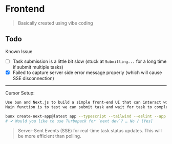 # Frontend

> Basically created using vibe coding

## Todo

Known Issue

- [ ] Task submission is a little bit slow (stuck at `Submitting...` for a long time if submit multiple tasks)
- [X] Failed to capture server side error message properly (which will cause SSE disconnection)

---

Cursor Setup:

```txt
Use bun and Next.js to build a simple front-end UI that can interact with the back-end server
Main function is to test we can submit task and wait for task to complete
```

```bash
bunx create-next-app@latest app --typescript --tailwind --eslint --app --src-dir --import-alias "@/*"
# ✔ Would you like to use Turbopack for `next dev`? … No / [Yes]
```

> Server-Sent Events (SSE) for real-time task status updates. This will be more efficient than polling.
